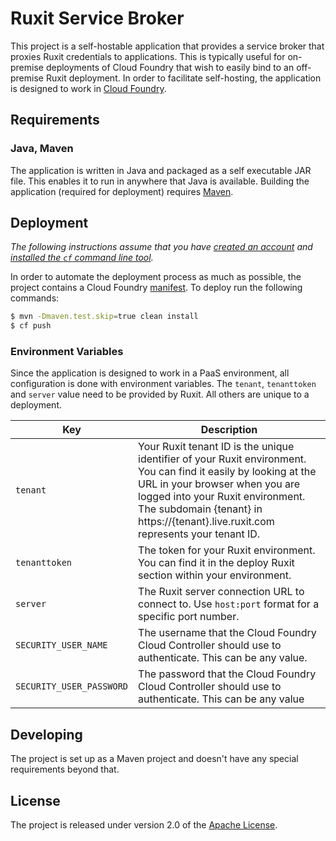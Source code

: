 # Ruxit Service Broker

This project is a self-hostable application that provides a service broker that proxies Ruxit credentials to applications.  This is typically useful for on-premise deployments of Cloud Foundry that wish to easily bind to an off-premise Ruxit deployment.  In order to facilitate self-hosting, the application is designed to work in [Cloud Foundry][p].

## Requirements

### Java, Maven
The application is written in Java and packaged as a self executable JAR file.  This enables it to run in anywhere that Java is available.  Building the application (required for deployment) requires [Maven][v].

## Deployment
_The following instructions assume that you have [created an account][c] and [installed the `cf` command line tool][l]._

In order to automate the deployment process as much as possible, the project contains a Cloud Foundry [manifest][m].  To deploy run the following commands:

```bash
$ mvn -Dmaven.test.skip=true clean install
$ cf push
```

### Environment Variables
Since the application is designed to work in a PaaS environment, all configuration is done with environment variables.  The `tenant`, `tenanttoken` and `server` value need to be provided by Ruxit.  All others are unique to a deployment.

| Key | Description
| --- | -----------
| `tenant` | Your Ruxit tenant ID is the unique identifier of your Ruxit environment. You can find it easily by looking at the URL in your browser when you are logged into your Ruxit environment. The subdomain {tenant} in https://{tenant}.live.ruxit.com represents your tenant ID.
| `tenanttoken` | The token for your Ruxit environment. You can find it in the deploy Ruxit section within your environment.
| `server` | The Ruxit server connection URL to connect to. Use `host:port` format for a specific port number. 
| `SECURITY_USER_NAME` | The username that the Cloud Foundry Cloud Controller should use to authenticate.  This can be any value.
| `SECURITY_USER_PASSWORD` | The password that the Cloud Foundry Cloud Controller should use to authenticate.  This can be any value

## Developing
The project is set up as a Maven project and doesn't have any special requirements beyond that.


## License
The project is released under version 2.0 of the [Apache License][a].

[a]: http://www.apache.org/licenses/LICENSE-2.0
[c]: http://docs.cloudfoundry.com/docs/dotcom/getting-started.html#signup
[l]: http://docs.cloudfoundry.com/docs/dotcom/getting-started.html#install-cf
[m]: manifest.yml
[p]: http://run.pivotal.io
[u]: http://www.famkruithof.net/uuid/uuidgen
[v]: http://maven.apache.org
